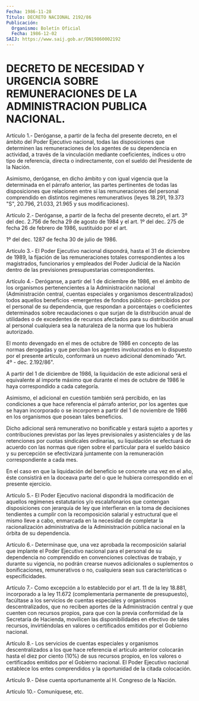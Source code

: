 ```yaml
---
Fecha: 1986-11-28
Título: DECRETO NACIONAL 2192/86
Publicación:
  Organismo: Boletín Oficial
  Fecha: 1986-12-02
SAIJ: https://www.saij.gob.ar/DN19860002192
---
```

# DECRETO DE NECESIDAD Y URGENCIA SOBRE REMUNERACIONES DE LA ADMINISTRACION PUBLICA NACIONAL.

<a id="1"></a>
Artículo  1.-  Deróganse, a partir de la fecha del presente decreto, en el ámbito del  Poder  Ejecutivo nacional, todas las disposiciones que determinen las remuneraciones  de  los agentes de su dependencia en  actividad,  a  través de la vinculación  mediante  coeficientes, índices u otro tipo de referencia, directa o indirectamente, con el sueldo del Presidente de la Nación.

Asimismo, deróganse,  en  dicho  ámbito  y con igual vigencia que la determinada en el párrafo anterior, las partes  pertinentes de todas las  disposiciones  que  relacionen entre sí las remuneraciones  del personal  comprendido en distintos  regímenes  remunerativos  (leyes 18.291, 19.373  "S",  20.796,  21.033, 21.965 y sus modificaciones).

<a id="2"></a>
Artículo  2.-  Deróganse, a partir de la fecha del presente decreto, el art. 3º del dec. 2.756 de fecha 29 de agosto de 1984 y el art. 1º del dec. 275 de  fecha 26 de febrero de 1986, sustituido por el art.

1º del dec. 1287 de fecha 30 de julio de 1986.

<a id="3"></a>
Artículo  3.-  El Poder Ejecutivo nacional dispondrá, hasta el 31 de diciembre  de  1989,  la  fijación  de  las  remuneraciones  totales correspondientes  a  los  magistrados,  funcionarios y empleados del Poder Judicial de la Nación dentro de las previsiones presupuestarias correspondientes.

<a id="4"></a>
Artículo  4.-  Deróganse, a partir del 1 de diciembre de 1986, en el ámbito  de  los  organismos   pertenencientes  a  la  Administración nacional (Administración central,  cuentas  especiales  y organismos descentralizados)  todos  aquellos beneficios -emergentes de  fondos públicos-  percibidos  por  el   personal  de  su  dependencia,  que respondan a porcentajes o coeficientes determinados sobre recaudaciones o que surjan de la  distribución anual de utilidades o de excedentes de recursos afectados  para  su  distribución anual al personal  cualquiera sea la naturaleza de la norma que  los  hubiera autorizado.

El monto devengado  en  el mes de octubre de 1986 en concepto de las normas  derogadas y que perciban  los  agentes  involucrados  en  lo dispuesto  por  el  presente artículo, conformará un nuevo adicional denominado "Art. 4º - dec. 2.192/86".

A  partir  del  1 de diciembre  de  1986,  la  liquidación  de  este adicional será el  equivalente  al importe máximo que durante el mes de  octubre  de  1986  le  haya  correspondido   a  cada  categoría.

Asimismo,  el adicional en cuestión también será percibido,  en  las condiciones  a  que  hace  referencia  el  párrafo anterior, por los agentes que se hayan incorporado o se incorporen  a  partir del 1 de noviembre  de  1986  en  los organismos que posean tales beneficios.

Dicho adicional será remunerativo  no  bonificable y estará sujeto a aportes  y  contribuciones previstas por las  leyes  previsionales y asistenciales y de las retenciones por cuotas sindicales ordinarias, su liquidación  se  efectuará  de  acuerdo  con las normas que rigen sobre  el  particular  para  el  sueldo  básico y su  percepción  se efectivizará juntamente con la remuneración  correspondiente  a cada mes.

En  el caso en que la liquidación del beneficio se concrete una  vez en el  año, éste consistirá en la doceava parte del o que le hubiera correspondido en el presente ejercicio.

<a id="5"></a>
Artículo  5.-  El Poder Ejecutivo nacional dispondrá la modificación de aquellos regímenes estatutarios y/o escalafonarios que contengan disposiciones con  jerarquía  de  ley  que interfieran en la toma de decisiones  tendientes  a  cumplir  con la recomposición  salarial y estructural que el mismo lleve a cabo,  enmarcada en la necesidad de completar  la racionalización administrativa  de  la  Administración pública nacional en la órbita de su dependencia.

<a id="6"></a>
Artículo  6.-  Determínase  que,  una  vez aprobada la recomposición salarial que implante el Poder Ejecutivo  nacional  para el personal de  su  dependencia  no  comprendido  en convenciones colectivas  de trabajo, y durante su vigencia, no podrán crearse nuevos adicionales o suplementos o bonificaciones, remunerativos  o no, cualquiera sean sus características o especificidades.

<a id="7"></a>
Artículo  7.-  Como  excepción a lo establecido por el art. 11 de la ley 18.881, incorporado  a  la ley 11.672 (complementaria permanente de presupuesto), facúltase a  los  servicios de cuentas especiales y organismos descentralizados, que no reciben aportes de la Administración central y que cuenten  con recursos propios, para que con la previa conformidad de la Secretaría  de  Hacienda,  movilicen las  disponibilidades  en efectivo de tales recursos, invirtiéndolas en  valores  o  certificados  emitidos  por  el  Gobierno  nacional.

<a id="8"></a>
Artículo  8.-  Los  servicios  de  cuentas  especiales  y organismos descentralizados  a  los  que  hace  referencia el artículo anterior colocarán hasta el diez por ciento (10%) de sus recursos propios, en los valores o certificados emitidos por  el  Gobierno  nacional.  El Poder  Ejecutivo  nacional  establece  los  entes  comprendidos y la oportunidad de la citada colocación.

<a id="9"></a>
Artículo  9.- Dése cuenta oportunamente al H. Congreso de la Nación.

<a id="10"></a>
Artículo 10.- Comuníquese, etc.